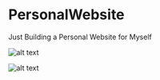# PersonalWebsite


Just Building a Personal Website for Myself

![alt text](https://i.ibb.co/zbCfbBp/Screenshot-from-2021-05-19-21-00-24.png)

![alt text](https://i.ibb.co/xGw5GBW/Screenshot-from-2021-05-19-21-00-24.png)
